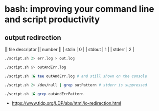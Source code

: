 
# bash: improving your command line and script productivity

## output redirection

|| file descriptor || number ||
| stdin | 0 |
| stdout | 1 |
| stderr | 2 |

```bash
./script.sh 2> err.log > out.log

./script.sh &> outAndErr.log

./script.sh |& tee outAndErr.log # and still shown on the console

./script.sh 2> /dev/null | grep outPattern # stderr is suppressed

./script.sh |& grep outAndErrPattern
```

- https://www.tldp.org/LDP/abs/html/io-redirection.html

